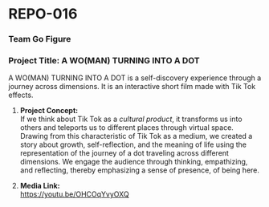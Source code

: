 # REPO-016

### Team Go Figure
### Project Title: A WO(MAN) TURNING INTO A DOT
A WO(MAN) TURNING INTO A DOT is a self-discovery experience through a journey across dimensions. It is an interactive short film made with Tik Tok effects.

1. <b>Project Concept:</b> <br />
If we think about Tik Tok as a *cultural product*, it transforms us into others and teleports us to different places through virtual space. Drawing from this characteristic of Tik Tok as a medium, we created a story about growth, self-reflection, and the meaning of life using the representation of the journey of a dot traveling across different dimensions. 
We engage the audience through thinking, empathizing, and reflecting, thereby emphasizing a sense of presence, of being here.


1. <b>Media Link:</b> <br />
https://youtu.be/OHCOqYvyOXQ
